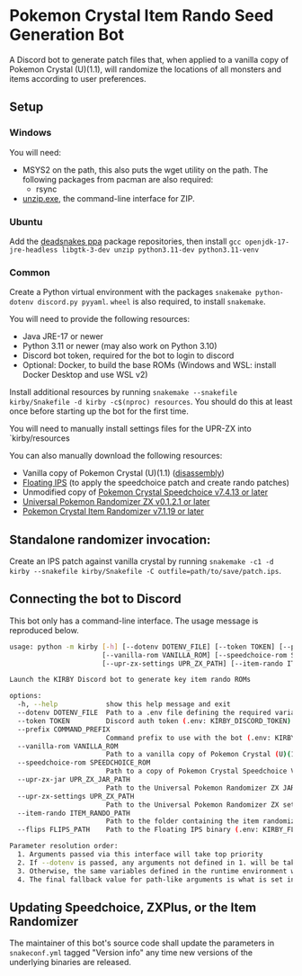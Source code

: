 # Pokemon Crystal Item Rando Seed Generation Bot

A Discord bot to generate patch files that, when applied to a vanilla copy of Pokemon Crystal (U)(1.1), will randomize the locations of all monsters and items according to user preferences.

## Setup

### Windows

You will need:
- MSYS2 on the path, this also puts the wget utility on the path. The following packages from pacman are also required:
  - rsync
- [unzip.exe](http://stahlworks.com/tool-zipunzip), the command-line interface for ZIP.

### Ubuntu

Add the [deadsnakes ppa](https://launchpad.net/~deadsnakes/+archive/ubuntu/ppa) package repositories, then install `gcc openjdk-17-jre-headless libgtk-3-dev unzip python3.11-dev python3.11-venv`

### Common

Create a Python virtual environment with the packages `snakemake python-dotenv discord.py pyyaml`. `wheel` is also required, to install `snakemake`.

You will need to provide the following resources:

- Java JRE-17 or newer
- Python 3.11 or newer (may also work on Python 3.10)
- Discord bot token, required for the bot to login to discord
- Optional: Docker, to build the base ROMs (Windows and WSL: install Docker Desktop and use WSL v2)

Install additional resources by running `snakemake --snakefile kirby/Snakefile -d kirby -c$(nproc) resources`. You should do this at least once before starting up the bot for the first time.

You will need to manually install settings files for the UPR-ZX into `kirby/resources

You can also manually download the following resources:
- Vanilla copy of Pokemon Crystal (U)(1.1) ([disassembly](https://github.com/pret/pokecrystal))
- [Floating IPS](https://www.smwcentral.net/?p=section&a=details&id=11474) (to apply the speedchoice patch and create rando patches)
- Unmodified copy of [Pokemon Crystal Speedchoice v7.4.13 or later](https://github.com/choatix/pokecrystal-speedchoice/releases)
- [Universal Pokemon Randomizer ZX v0.1.2.1 or later](https://github.com/choatix/zxplus/releases)
- [Pokemon Crystal Item Randomizer v7.1.19 or later](https://github.com/choatix/Pokemon-Crystal-Item-Randomizer/releases)

## Standalone randomizer invocation:

Create an IPS patch against vanilla crystal by running `snakemake -c1 -d kirby --snakefile kirby/Snakefile -C outfile=path/to/save/patch.ips`.

## Connecting the bot to Discord

This bot only has a command-line interface. The usage message is reproduced below.

```bash
usage: python -m kirby [-h] [--dotenv DOTENV_FILE] [--token TOKEN] [--prefix COMMAND_PREFIX]
                       [--vanilla-rom VANILLA_ROM] [--speedchoice-rom SPEEDCHOICE_ROM] [--upr-zx-jar UPR_ZX_JAR_PATH]   
                       [--upr-zx-settings UPR_ZX_PATH] [--item-rando ITEM_RANDO_PATH] [--flips FLIPS_PATH]

Launch the KIRBY Discord bot to generate key item rando ROMs

options:
  -h, --help            show this help message and exit
  --dotenv DOTENV_FILE  Path to a .env file defining the required variables. See kirby.example.env for details.
  --token TOKEN         Discord auth token (.env: KIRBY_DISCORD_TOKEN)
  --prefix COMMAND_PREFIX
                        Command prefix to use with the bot (.env: KIRBY_COMMAND_PREFIX)
  --vanilla-rom VANILLA_ROM
                        Path to a vanilla copy of Pokemon Crystal (U)(1.1) (.env: KIRBY_VANILLA_ROM)
  --speedchoice-rom SPEEDCHOICE_ROM
                        Path to a copy of Pokemon Crystal Speedchoice V7 Shopsanity (.env: KIRBY_SPEEDCHOICE_ROM)       
  --upr-zx-jar UPR_ZX_JAR_PATH
                        Path to the Universal Pokemon Randomizer ZX JAR (.env: KIRBY_UPR_ZX_JAR)
  --upr-zx-settings UPR_ZX_PATH
                        Path to the Universal Pokemon Randomizer ZX settings folder (.env: KIRBY_UPR_ZX_SETTINGS)       
  --item-rando ITEM_RANDO_PATH
                        Path to the folder containing the item randomizer CLI and modes (.env: KIRBY_ITEM_RANDO_PATH)   
  --flips FLIPS_PATH    Path to the Floating IPS binary (.env: KIRBY_FLOATING_IPS)

Parameter resolution order:
  1. Arguments passed via this interface will take top priority
  2. If --dotenv is passed, any arguments not defined in 1. will be taken from the dotenv file
  3. Otherwise, the same variables defined in the runtime environment will be used
  4. The final fallback value for path-like arguments is what is set in snakeconf.yml.
```

## Updating Speedchoice, ZXPlus, or the Item Randomizer

The maintainer of this bot's source code shall update the parameters in `snakeconf.yml` tagged "Version info" any time new versions of the underlying binaries are released.
